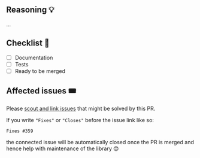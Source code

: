 <!--
Thanks for your interest in the project. Bugs filed and PRs submitted are appreciated!

Please make sure that you are familiar with and follow the Code of Conduct for
this project (found in the CODE_OF_CONDUCT.md file).

Also, please make sure you're familiar with and follow the instructions in the
contributing guidelines (found in the CONTRIBUTING.md file).

If you're new to contributing to open source projects, you might find this free
video course helpful: https://kcd.im/pull-request

Please fill out the information below to expedite the review and (hopefully)
merge of your pull request!
-->

<!-- What changes are being made? (What feature/bug is being fixed here?) -->

## Reasoning 💡

<!-- What changes are being made? (What feature/bug is being fixed here?) -->

...

## Checklist 🧢

<!-- feel free cross items ( like this `~[] item~` ) if they're irrelevant to your changes -->
<!-- to check an item, place an "x" in the box like so: "- [x] Documentation" -->

- [ ] Documentation
- [ ] Tests
- [ ] Ready to be merged
      <!-- In your opinion, is this ready to be merged as soon as it's reviewed? -->

## Affected issues 🎟

Please [scout and link issues](https://github.com/nextauthjs/next-auth/issues) that might be solved by this PR.

If you write `"Fixes"` or `"Closes"` before the issue link like so:

```
Fixes #359
```

the connected issue will be automatically closed once the PR is merged and hence help with maintenance of the library 😊
